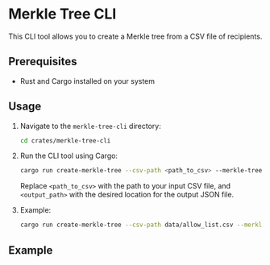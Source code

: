 # Merkle Tree CLI

This CLI tool allows you to create a Merkle tree from a CSV file of recipients.

## Prerequisites

- Rust and Cargo installed on your system

## Usage

1. Navigate to the `merkle-tree-cli` directory:

   ```bash
   cd crates/merkle-tree-cli
   ```

2. Run the CLI tool using Cargo:

   ```bash
   cargo run create-merkle-tree --csv-path <path_to_csv> --merkle-tree-path <output_path>
   ```

   Replace `<path_to_csv>` with the path to your input CSV file, and `<output_path>` with the desired location for the output JSON file.

3. Example:

   ```bash
   cargo run create-merkle-tree --csv-path data/allow_list.csv --merkle-tree-path data/merkle-tree.json
   ```

## Example
